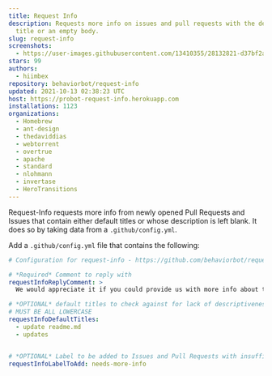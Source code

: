 ```yaml
---
title: Request Info
description: Requests more info on issues and pull requests with the default
  title or an empty body.
slug: request-info
screenshots:
  - https://user-images.githubusercontent.com/13410355/28132821-d37bf2a8-66f2-11e7-9e7b-5930ba65d67a.png
stars: 99
authors:
  - hiimbex
repository: behaviorbot/request-info
updated: 2021-10-13 02:38:23 UTC
host: https://probot-request-info.herokuapp.com
installations: 1123
organizations:
  - Homebrew
  - ant-design
  - thedaviddias
  - webtorrent
  - overtrue
  - apache
  - standard
  - nlohmann
  - invertase
  - HeroTransitions
---
```



Request-Info requests more info from newly opened Pull Requests and Issues that contain either default titles or whose description is left blank. It does so by taking data from a `.github/config.yml`.

 Add a `.github/config.yml` file that contains the following:

```yml
# Configuration for request-info - https://github.com/behaviorbot/request-info

# *Required* Comment to reply with
requestInfoReplyComment: >
  We would appreciate it if you could provide us with more info about this issue/pr!

# *OPTIONAL* default titles to check against for lack of descriptiveness
# MUST BE ALL LOWERCASE
requestInfoDefaultTitles:
  - update readme.md
  - updates


# *OPTIONAL* Label to be added to Issues and Pull Requests with insufficient information given
requestInfoLabelToAdd: needs-more-info
```
